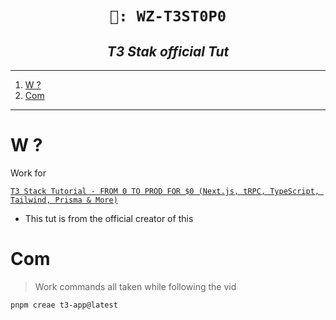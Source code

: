 <h1 align="center"><code> 🎇: WZ-T3ST0P0 </code></h1>
<h2 align="center"><i> T3 Stak official Tut </i></h2>

---

1. [W ?](#w-)
2. [Com](#com)

---

# W ?

Work for 

[` T3 Stack Tutorial - FROM 0 TO PROD FOR $0 (Next.js, tRPC, TypeScript, Tailwind, Prisma & More) `](https://youtu.be/YkOSUVzOAA4)
- This tut is from the official creator of this 


# Com 

> Work commands all taken while following the vid 

```sh 
pnpm creae t3-app@latest 
```
